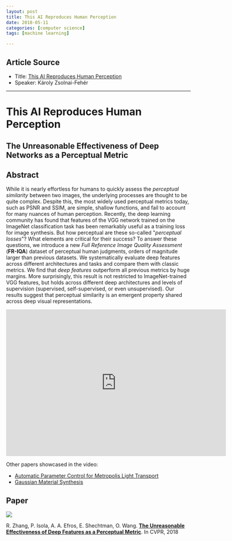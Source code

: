 ```yaml
---
layout: post
title: This AI Reproduces Human Perception 
date: 2018-05-11
categories: [computer science]
tags: [machine learning]

---
```


## Article Source
* Title: [This AI Reproduces Human Perception](https://www.youtube.com/watch?v=DglrYx9F3UU)
* Speaker: Károly Zsolnai-Fehér

---


# This AI Reproduces Human Perception

## The Unreasonable Effectiveness of Deep Networks as a Perceptual Metric

## Abstract

While it is nearly effortless for humans to quickly assess the *perceptual similarity* between two images, the underlying processes are thought to be quite complex. Despite this, the most widely used perceptual metrics today, such as PSNR and SSIM, are simple, shallow functions, and fail to account for many nuances of human perception. Recently, the deep learning community has found that features of the VGG network trained on the ImageNet classification task has been remarkably useful as a training loss for image synthesis. But how perceptual are these so-called "*perceptual losses*"? What elements are critical for their success? To answer these questions, we introduce a new *Full Reference Image Quality Assessment* (**FR-IQA**) dataset of perceptual human judgments, orders of magnitude larger than previous datasets. We systematically evaluate deep features across different architectures and tasks and compare them with classic metrics. We find that *deep features* outperform all previous metrics by huge margins. More surprisingly, this result is not restricted to ImageNet-trained VGG features, but holds across different deep architectures and levels of supervision (supervised, self-supervised, or even unsupervised). Our results suggest that perceptual similarity is an emergent property shared across deep visual representations.

<iframe width="600" height="400" src="https://www.youtube.com/embed/DglrYx9F3UU" frameborder="0" allow="autoplay; encrypted-media" allowfullscreen></iframe>

Other papers showcased in the video:

* [Automatic Parameter Control for Metropolis Light Transport](https://www.youtube.com/redirect?q=https%3A%2F%2Fusers.cg.tuwien.ac.at%2Fzsolnai%2Fgfx%2Fadaptive_metropolis%2F&event=video_description&v=DglrYx9F3UU&redir_token=HDI48Cs0MUsAZUUZvfwHrqx1Gmd8MTUyNjA2ODQ0OUAxNTI1OTgyMDQ5) 
* [Gaussian Material Synthesis](https://www.youtube.com/redirect?q=https%3A%2F%2Fusers.cg.tuwien.ac.at%2Fzsolnai%2Fgfx%2Fgaussian-material-synthesis%2F&event=video_description&v=DglrYx9F3UU&redir_token=HDI48Cs0MUsAZUUZvfwHrqx1Gmd8MTUyNjA2ODQ0OUAxNTI1OTgyMDQ5) 

## Paper

[![](https://richzhang.github.io/PerceptualSimilarity/index_files/page1.png)](http://arxiv.org/abs/1801.03924)

R. Zhang, P. Isola, A. A. Efros, E. Shechtman, O. Wang. [**The Unreasonable Effectiveness of Deep Features as a Perceptual Metric**](http://arxiv.org/abs/1801.03924). In CVPR, 2018